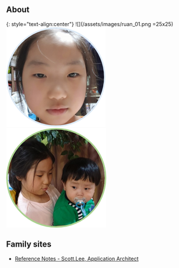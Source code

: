 ## About

{: style="text-align:center"}
![](/assets/images/ruan_01.png =25x25)
![](/assets/images/yerim_01.png)
![](/assets/images/yerim.n.ruan_01.png)

## Family sites

* [Reference Notes - Scott.Lee, Application Architect](http://arch.ruaniz.com)
